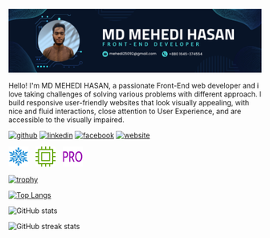 ![](https://raw.githubusercontent.com/Mehedi2509/mehedi2509/main/mehedi-banner.png)

Hello! I'm MD MEHEDI HASAN,
a passionate Front-End web developer and i love taking challenges of solving various problems with different approach. 
I build responsive user-friendly websites that look visually appealing, with nice and fluid interactions, close attention to User Experience, and are accessible to the visually impaired.



[<img src='https://cdn.jsdelivr.net/npm/simple-icons@3.0.1/icons/github.svg' alt='github' height='40'>](https://github.com/mehedi2509)  [<img src='https://cdn.jsdelivr.net/npm/simple-icons@3.0.1/icons/linkedin.svg' alt='linkedin' height='40'>](https://www.linkedin.com/in/mehedi2509/)  [<img src='https://cdn.jsdelivr.net/npm/simple-icons@3.0.1/icons/facebook.svg' alt='facebook' height='40'>](https://www.facebook.com/parves2509)  [<img src='https://cdn.jsdelivr.net/npm/simple-icons@3.0.1/icons/icloud.svg' alt='website' height='40'>](https://mehedi-hasan-phi.vercel.app)  

<a href='https://archiveprogram.github.com/'><img src='https://raw.githubusercontent.com/acervenky/animated-github-badges/master/assets/acbadge.gif' width='40' height='40'></a> <a href='https://docs.github.com/en/developers'><img src='https://raw.githubusercontent.com/acervenky/animated-github-badges/master/assets/devbadge.gif' width='40' height='40'></a> <a href='https://github.com/pricing'><img src='https://raw.githubusercontent.com/acervenky/animated-github-badges/master/assets/pro.gif' width='40' height='40'></a> 

[![trophy](https://github-profile-trophy.vercel.app/?username=mehedi2509)](https://github.com/ryo-ma/github-profile-trophy)

[![Top Langs](https://github-readme-stats.vercel.app/api/top-langs/?username=mehedi2509)](https://github.com/anuraghazra/github-readme-stats)

![GitHub stats](https://github-readme-stats.vercel.app/api?username=mehedi2509&show_icons=true)  

![GitHub streak stats](https://streak-stats.demolab.com/?user=mehedi2509)  

